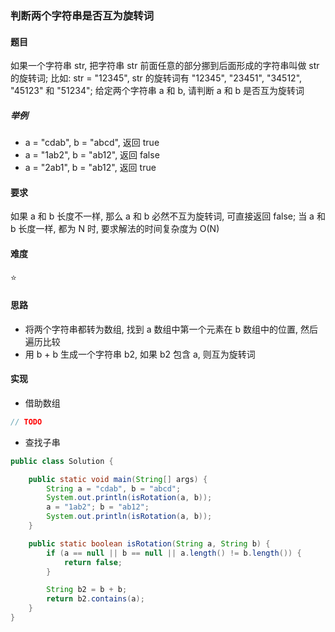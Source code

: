 ### 判断两个字符串是否互为旋转词

#### 题目
如果一个字符串 str, 把字符串 str 前面任意的部分挪到后面形成的字符串叫做 str 的旋转词; 比如: str = "12345", str 的旋转词有 "12345", "23451", "34512", "45123" 和 "51234"; 给定两个字符串 a 和 b, 请判断 a 和 b 是否互为旋转词

##### 举例
- a = "cdab", b = "abcd", 返回 true
- a = "1ab2", b = "ab12", 返回 false
- a = "2ab1", b = "ab12", 返回 true

#### 要求
如果 a 和 b 长度不一样, 那么 a 和 b 必然不互为旋转词, 可直接返回 false; 当 a 和 b 长度一样, 都为 N 时, 要求解法的时间复杂度为 O(N)

#### 难度
:star:

#### 思路
- 将两个字符串都转为数组, 找到 a 数组中第一个元素在 b 数组中的位置, 然后遍历比较
- 用 b + b 生成一个字符串 b2, 如果 b2 包含 a, 则互为旋转词

#### 实现
- 借助数组
```java
// TODO
```
- 查找子串
```java
public class Solution {

    public static void main(String[] args) {
        String a = "cdab", b = "abcd";
        System.out.println(isRotation(a, b));
        a = "1ab2"; b = "ab12";
        System.out.println(isRotation(a, b));
    }

    public static boolean isRotation(String a, String b) {
        if (a == null || b == null || a.length() != b.length()) {
            return false;
        }

        String b2 = b + b;
        return b2.contains(a);
    }
}
```
